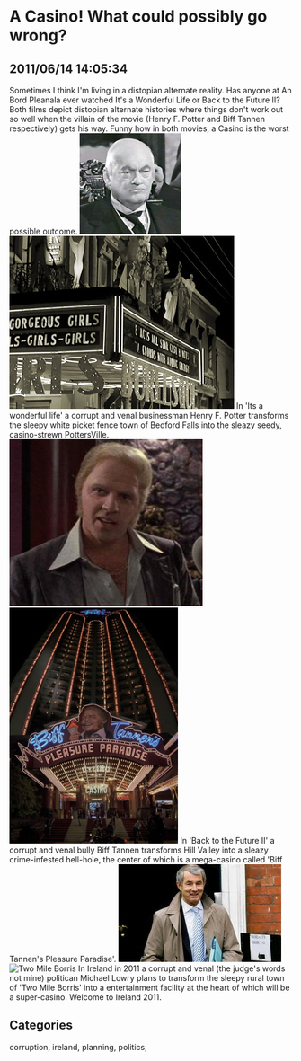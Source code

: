 # A Casino! What could possibly go wrong?
## 2011/06/14 14:05:34 
Sometimes I think I'm living in a distopian alternate reality. Has anyone at An Bord Pleanala ever watched It's a Wonderful Life or Back to the Future II?
Both films depict distopian alternate histories where things don't work out so well when the villain of the movie (Henry F. Potter and Biff Tannen respectively) gets his way.   Funny how in both movies, a Casino is the worst possible outcome.
![Henry Potter](images/Henry_Potter.jpg)
![Pottersville](images/pottersville_burlesque.jpg)
In 'Its a wonderful life' a corrupt and venal businessman Henry F. Potter transforms the sleepy white picket fence town of Bedford Falls into the sleazy seedy, casino-strewn PottersVille.
![Biff](images/Biff_1985-A.JPG)
![Biffs casino](images/300px-Biffs-panorama.jpg)
In 'Back to the Future II' a corrupt and venal bully Biff Tannen transforms Hill Valley into a sleazy crime-infested hell-hole, the center of which is a mega-casino called 'Biff Tannen's Pleasure Paradise'.
![Michael Lowry](images/lowry.jpg)
![Two Mile Borris](images/Two-Mile_Borris_sign.jpg)
In Ireland in 2011 a corrupt and venal (the judge's words not mine) politican Michael Lowry plans to transform the sleepy rural town of 'Two Mile Borris' into a entertainment facility at the heart of which will be a super-casino.
Welcome to Ireland 2011.
## Categories
corruption, ireland, planning, politics, 